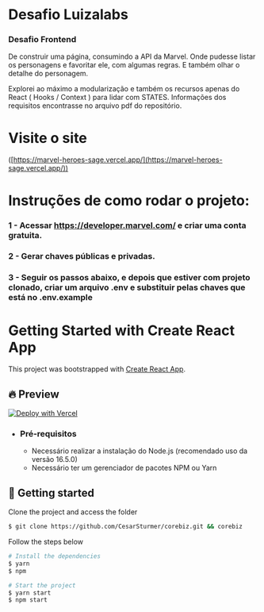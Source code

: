 # Desafio Luizalabs

### Desafio Frontend
De construir uma página, consumindo a API da Marvel. Onde pudesse listar os personagens e favoritar ele, com algumas regras. E também olhar o detalhe do personagem.

Explorei ao máximo a modularização e também os recursos apenas do React ( Hooks / Context ) para lidar com STATES.
Informações dos requisitos encontrasse no arquivo pdf do repositório.


# Visite o site
([https://marvel-heroes-sage.vercel.app/](https://marvel-heroes-sage.vercel.app/))



# Instruções de como rodar o projeto:

### 1 - Acessar https://developer.marvel.com/ e criar uma conta gratuita.

### 2 - Gerar chaves públicas e privadas.

### 3 - Seguir os passos abaixo, e depois que estiver com projeto clonado, criar um arquivo .env e substituir pelas chaves que está no .env.example

# Getting Started with Create React App

This project was bootstrapped with [Create React App](https://github.com/facebook/create-react-app).

## 🔥 Preview

[![Deploy with Vercel](https://vercel.com/button)]([https://marvel-heroes-sage.vercel.app/](https://marvel-heroes-sage.vercel.app/))


-   ### Pré-requisitos
    
    -   Necessário realizar a instalação do Node.js (recomendado uso da versão 16.5.0)
    -   Necessário ter um gerenciador de pacotes NPM ou Yarn

## 🚀 Getting started

Clone the project and access the folder

```bash
$ git clone https://github.com/CesarSturmer/corebiz.git && corebiz
```

Follow the steps below
```bash
# Install the dependencies
$ yarn 
$ npm

# Start the project
$ yarn start
$ npm start
